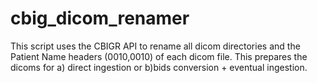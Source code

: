 # cbig_dicom_renamer
This script uses the CBIGR API to rename all dicom directories and the Patient Name headers (0010,0010) of each dicom file. This prepares the dicoms for  a) direct ingestion  or  b)bids conversion + eventual ingestion. 
